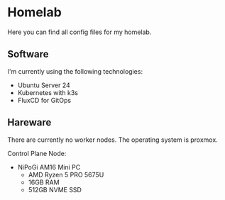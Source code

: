 # Homelab

Here you can find all config files for my homelab. 

## Software

I'm currently using the following technologies:

- Ubuntu Server 24
- Kubernetes with k3s
- FluxCD for GitOps

## Hareware

There are currently no worker nodes. The operating system is proxmox.

Control Plane Node:
- NiPoGi AM16 Mini PC
  - AMD Ryzen 5 PRO 5675U
  - 16GB RAM
  - 512GB NVME SSD
